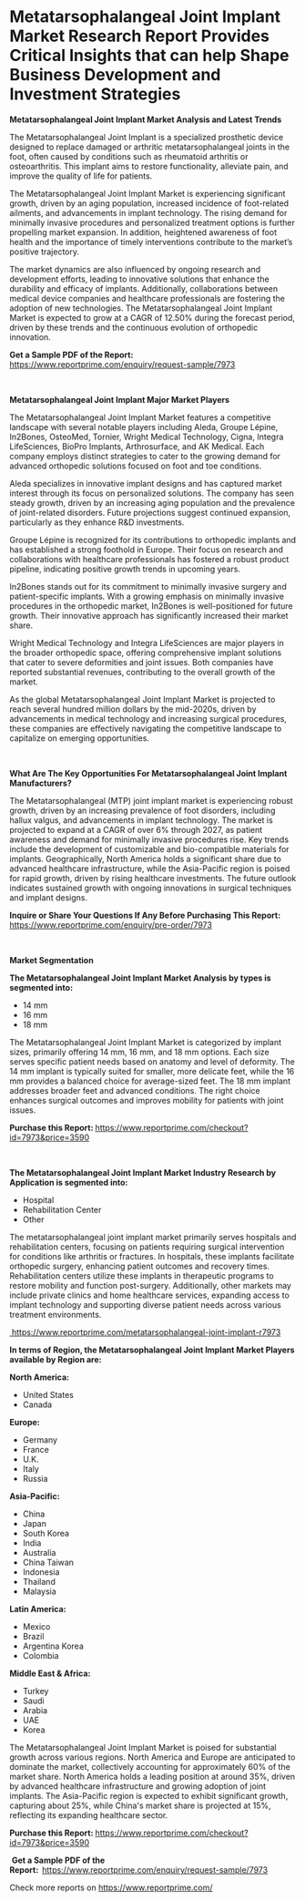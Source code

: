 <p><h1>Metatarsophalangeal Joint Implant Market Research Report Provides Critical Insights that can help Shape Business Development and Investment Strategies</h1></p><p><strong>Metatarsophalangeal Joint Implant Market Analysis and Latest Trends</strong></p>
<p><p>The Metatarsophalangeal Joint Implant is a specialized prosthetic device designed to replace damaged or arthritic metatarsophalangeal joints in the foot, often caused by conditions such as rheumatoid arthritis or osteoarthritis. This implant aims to restore functionality, alleviate pain, and improve the quality of life for patients. </p><p>The Metatarsophalangeal Joint Implant Market is experiencing significant growth, driven by an aging population, increased incidence of foot-related ailments, and advancements in implant technology. The rising demand for minimally invasive procedures and personalized treatment options is further propelling market expansion. In addition, heightened awareness of foot health and the importance of timely interventions contribute to the market’s positive trajectory.</p><p>The market dynamics are also influenced by ongoing research and development efforts, leading to innovative solutions that enhance the durability and efficacy of implants. Additionally, collaborations between medical device companies and healthcare professionals are fostering the adoption of new technologies. The Metatarsophalangeal Joint Implant Market is expected to grow at a CAGR of 12.50% during the forecast period, driven by these trends and the continuous evolution of orthopedic innovation.</p></p>
<p><strong>Get a Sample PDF of the Report:&nbsp;</strong> <a href="https://www.reportprime.com/enquiry/request-sample/7973?utm_campaign=2781&utm_medium=2&utm_source=Github&utm_content=ia&utm_term=19032025&utm_id=metatarsophalangeal-joint-implant">https://www.reportprime.com/enquiry/request-sample/7973</a></p>
<p>&nbsp;</p>
<p><strong>Metatarsophalangeal Joint Implant Major Market Players</strong></p>
<p><p>The Metatarsophalangeal Joint Implant Market features a competitive landscape with several notable players including Aleda, Groupe Lépine, In2Bones, OsteoMed, Tornier, Wright Medical Technology, Cigna, Integra LifeSciences, BioPro Implants, Arthrosurface, and AK Medical. Each company employs distinct strategies to cater to the growing demand for advanced orthopedic solutions focused on foot and toe conditions.</p><p>Aleda specializes in innovative implant designs and has captured market interest through its focus on personalized solutions. The company has seen steady growth, driven by an increasing aging population and the prevalence of joint-related disorders. Future projections suggest continued expansion, particularly as they enhance R&D investments.</p><p>Groupe Lépine is recognized for its contributions to orthopedic implants and has established a strong foothold in Europe. Their focus on research and collaborations with healthcare professionals has fostered a robust product pipeline, indicating positive growth trends in upcoming years.</p><p>In2Bones stands out for its commitment to minimally invasive surgery and patient-specific implants. With a growing emphasis on minimally invasive procedures in the orthopedic market, In2Bones is well-positioned for future growth. Their innovative approach has significantly increased their market share.</p><p>Wright Medical Technology and Integra LifeSciences are major players in the broader orthopedic space, offering comprehensive implant solutions that cater to severe deformities and joint issues. Both companies have reported substantial revenues, contributing to the overall growth of the market.</p><p>As the global Metatarsophalangeal Joint Implant Market is projected to reach several hundred million dollars by the mid-2020s, driven by advancements in medical technology and increasing surgical procedures, these companies are effectively navigating the competitive landscape to capitalize on emerging opportunities.</p></p>
<p>&nbsp;</p>
<p><strong>What Are The Key Opportunities For Metatarsophalangeal Joint Implant Manufacturers?</strong></p>
<p><p>The Metatarsophalangeal (MTP) joint implant market is experiencing robust growth, driven by an increasing prevalence of foot disorders, including hallux valgus, and advancements in implant technology. The market is projected to expand at a CAGR of over 6% through 2027, as patient awareness and demand for minimally invasive procedures rise. Key trends include the development of customizable and bio-compatible materials for implants. Geographically, North America holds a significant share due to advanced healthcare infrastructure, while the Asia-Pacific region is poised for rapid growth, driven by rising healthcare investments. The future outlook indicates sustained growth with ongoing innovations in surgical techniques and implant designs.</p></p>
<p><strong>Inquire or Share Your Questions If Any Before Purchasing This Report:</strong> <a href="https://www.reportprime.com/enquiry/pre-order/7973?utm_campaign=2781&utm_medium=2&utm_source=Github&utm_content=ia&utm_term=19032025&utm_id=metatarsophalangeal-joint-implant">https://www.reportprime.com/enquiry/pre-order/7973</a></p>
<p>&nbsp;</p>
<p><strong>Market Segmentation</strong></p>
<p><strong>The Metatarsophalangeal Joint Implant Market Analysis by types is segmented into:</strong></p>
<p><ul><li>14 mm</li><li>16 mm</li><li>18 mm</li></ul></p>
<p><p>The Metatarsophalangeal Joint Implant Market is categorized by implant sizes, primarily offering 14 mm, 16 mm, and 18 mm options. Each size serves specific patient needs based on anatomy and level of deformity. The 14 mm implant is typically suited for smaller, more delicate feet, while the 16 mm provides a balanced choice for average-sized feet. The 18 mm implant addresses broader feet and advanced conditions. The right choice enhances surgical outcomes and improves mobility for patients with joint issues.</p></p>
<p><strong>Purchase this Report:&nbsp;</strong><a href="https://www.reportprime.com/checkout?id=7973&price=3590&utm_campaign=2781&utm_medium=2&utm_source=Github&utm_content=ia&utm_term=19032025&utm_id=metatarsophalangeal-joint-implant">https://www.reportprime.com/checkout?id=7973&price=3590</a></p>
<p>&nbsp;</p>
<p><strong>The Metatarsophalangeal Joint Implant Market Industry Research by Application is segmented into:</strong></p>
<p><ul><li>Hospital</li><li>Rehabilitation Center</li><li>Other</li></ul></p>
<p><p>The metatarsophalangeal joint implant market primarily serves hospitals and rehabilitation centers, focusing on patients requiring surgical intervention for conditions like arthritis or fractures. In hospitals, these implants facilitate orthopedic surgery, enhancing patient outcomes and recovery times. Rehabilitation centers utilize these implants in therapeutic programs to restore mobility and function post-surgery. Additionally, other markets may include private clinics and home healthcare services, expanding access to implant technology and supporting diverse patient needs across various treatment environments.</p></p>
<p><a href="https://www.reportprime.com/metatarsophalangeal-joint-implant-r7973?utm_campaign=2781&utm_medium=2&utm_source=Github&utm_content=ia&utm_term=19032025&utm_id=metatarsophalangeal-joint-implant">&nbsp;https://www.reportprime.com/metatarsophalangeal-joint-implant-r7973</a></p>
<p><strong>In terms of Region, the Metatarsophalangeal Joint Implant Market Players available by Region are:</strong></p>
<p>
    <p> <strong> North America: </strong>
        <ul>
            <li>United States</li>
            <li>Canada</li>
        </ul>
        </p> 
    <p> <strong> Europe: </strong>
        <ul>
            <li>Germany</li>
            <li>France</li>
            <li>U.K.</li>
            <li>Italy</li>
            <li>Russia</li>
        </ul>
        </p> 
    <p> <strong> Asia-Pacific: </strong>
        <ul>
            <li>China</li>
            <li>Japan</li>
            <li>South Korea</li>
            <li>India</li>
            <li>Australia</li>
            <li>China Taiwan</li>
            <li>Indonesia</li>
            <li>Thailand</li>
            <li>Malaysia</li>
        </ul>
        </p> 
    <p> <strong> Latin America: </strong>
        <ul>
            <li>Mexico</li>
            <li>Brazil</li>
            <li>Argentina Korea</li>
            <li>Colombia</li>
        </ul>
        </p> 
    <p> <strong> Middle East & Africa: </strong>
        <ul>
            <li>Turkey</li>
            <li>Saudi</li>
            <li>Arabia</li>
            <li>UAE</li>
            <li>Korea</li>
        </ul>
    </p>
    </p>
<p><p>The Metatarsophalangeal Joint Implant Market is poised for substantial growth across various regions. North America and Europe are anticipated to dominate the market, collectively accounting for approximately 60% of the market share. North America holds a leading position at around 35%, driven by advanced healthcare infrastructure and growing adoption of joint implants. The Asia-Pacific region is expected to exhibit significant growth, capturing about 25%, while China's market share is projected at 15%, reflecting its expanding healthcare sector.</p></p>
<p><strong>Purchase this Report: </strong><a href="https://www.reportprime.com/checkout?id=7973&price=3590&utm_campaign=2781&utm_medium=2&utm_source=Github&utm_content=ia&utm_term=19032025&utm_id=metatarsophalangeal-joint-implant">https://www.reportprime.com/checkout?id=7973&price=3590</a></p>
<p>&nbsp;<strong>Get a Sample PDF of the Report:&nbsp;&nbsp;</strong><a href="https://www.reportprime.com/enquiry/request-sample/7973?utm_campaign=2781&utm_medium=2&utm_source=Github&utm_content=ia&utm_term=19032025&utm_id=metatarsophalangeal-joint-implant">https://www.reportprime.com/enquiry/request-sample/7973</a></p>
<p><strong></strong></p>
<p>Check more reports on <a href="https://www.reportprime.com/?utm_campaign=2781&utm_medium=2&utm_source=Github&utm_content=ia&utm_term=19032025&utm_id=metatarsophalangeal-joint-implant">https://www.reportprime.com/</a></p>